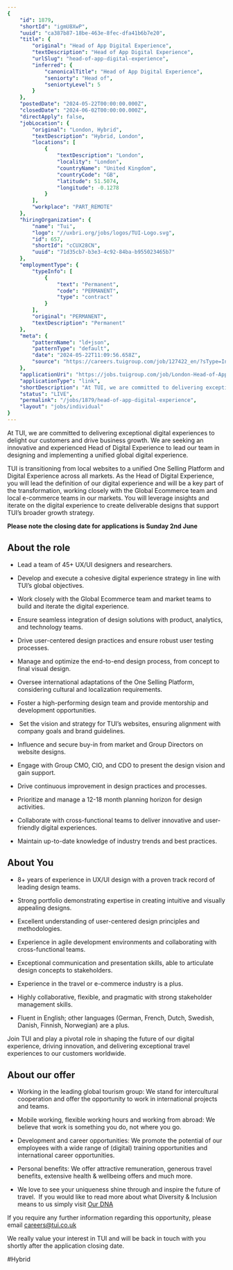 ```yaml
---
{
	"id": 1879,
	"shortId": "igmU8XwP",
	"uuid": "ca387b87-18be-463e-8fec-dfa41b6b7e20",
	"title": {
		"original": "Head of App Digital Experience",
		"textDescription": "Head of App Digital Experience",
		"urlSlug": "head-of-app-digital-experience",
		"inferred": {
			"canonicalTitle": "Head of App Digital Experience",
			"seniorty": "Head of",
			"seniortyLevel": 5
		}
	},
	"postedDate": "2024-05-22T00:00:00.000Z",
	"closedDate": "2024-06-02T00:00:00.000Z",
	"directApply": false,
	"jobLocation": {
		"original": "London, Hybrid",
		"textDescription": "Hybrid, London",
		"locations": [
			{
				"textDescription": "London",
				"locality": "London",
				"countryName": "United Kingdom",
				"countryCode": "GB",
				"latitude": 51.5074,
				"longitude": -0.1278
			}
		],
		"workplace": "PART_REMOTE"
	},
	"hiringOrganization": {
		"name": "Tui",
		"logo": "//uxbri.org/jobs/logos/TUI-Logo.svg",
		"id": 657,
		"shortId": "cCUX28CN",
		"uuid": "71d35cb7-b3e3-4c92-84ba-b955023465b7"
	},
	"employmentType": {
		"typeInfo": [
			{
				"text": "Permanent",
				"code": "PERMANENT",
				"type": "contract"
			}
		],
		"original": "PERMANENT",
		"textDescription": "Permanent"
	},
	"meta": {
		"patternName": "ld+json",
		"patternType": "default",
		"date": "2024-05-22T11:09:56.658Z",
		"source": "https://careers.tuigroup.com/job/127422_en/?sType=Indeed"
	},
	"applicationUri": "https://jobs.tuigroup.com/job/London-Head-of-App-Digital-Experience-E1W-1UN/1073608701/?feedId=299501&utm_source=LocalizedJobSites&utm_campaign=TUI_Local",
	"applicationType": "link",
	"shortDescription": "At TUI, we are committed to delivering exceptional digital experiences to delight our customers and drive business growth. We are seeking an innovative and experienced Head of Digital Experience to",
	"status": "LIVE",
	"permalink": "/jobs/1879/head-of-app-digital-experience",
	"layout": "jobs/individual"
}
---
```

<p>At TUI, we are committed to delivering exceptional digital experiences to delight our customers and drive business growth. We are seeking an innovative and experienced Head of Digital Experience to lead our team in designing and implementing a unified global digital experience.&nbsp;</p><p>TUI is transitioning from local websites to a unified One Selling Platform and Digital Experience across all markets. As the Head of Digital Experience, you will lead the definition of our digital experience and will be a key part of the transformation, working closely with the Global Ecommerce team and local e-commerce teams in our markets. You will leverage insights and iterate on the digital experience to create deliverable designs that support TUI’s broader growth strategy.&nbsp;</p><p><strong>Please note the closing date for applications is Sunday 2nd June</strong></p><h2>About the role</h2><ul><li><p>Lead a team of 45+ UX/UI designers and researchers.&nbsp;</p></li><li><p>Develop and execute a cohesive digital experience strategy in line with TUI’s global objectives.&nbsp;</p></li><li><p>Work closely with the Global Ecommerce team and market teams to build and iterate the digital experience.&nbsp;</p></li><li><p>Ensure seamless integration of design solutions with product, analytics, and technology teams.&nbsp;</p></li><li><p>Drive user-centered design practices and ensure robust user testing processes.&nbsp;</p></li><li><p>Manage and optimize the end-to-end design process, from concept to final visual design.&nbsp;</p></li><li><p>Oversee international adaptations of the One Selling Platform, considering cultural and localization requirements.&nbsp;</p></li><li><p>Foster a high-performing design team and provide mentorship and development opportunities.</p></li></ul><ul><li><p>&nbsp;Set the vision and strategy for TUI’s websites, ensuring alignment with company goals and brand guidelines.&nbsp;</p></li><li><p>Influence and secure buy-in from market and Group Directors on website designs.&nbsp;</p></li><li><p>Engage with Group CMO, CIO, and CDO to present the design vision and gain support.&nbsp;</p></li><li><p>Drive continuous improvement in design practices and processes.&nbsp;</p></li><li><p>Prioritize and manage a 12-18 month planning horizon for design activities.&nbsp;</p></li><li><p>Collaborate with cross-functional teams to deliver innovative and user-friendly digital experiences.&nbsp;</p></li><li><p>Maintain up-to-date knowledge of industry trends and best practices.&nbsp;</p></li></ul><h2>About You&nbsp;</h2><ul><li><p>8+ years of experience in UX/UI design with a proven track record of leading design teams.&nbsp;</p></li><li><p>Strong portfolio demonstrating expertise in creating intuitive and visually appealing designs.&nbsp;</p></li><li><p>Excellent understanding of user-centered design principles and methodologies.&nbsp;</p></li><li><p>Experience in agile development environments and collaborating with cross-functional teams.&nbsp;</p></li><li><p>Exceptional communication and presentation skills, able to articulate design concepts to stakeholders.&nbsp;</p></li><li><p>Experience in the travel or e-commerce industry is a plus.&nbsp;</p></li><li><p>Highly collaborative, flexible, and pragmatic with strong stakeholder management skills.&nbsp;</p></li><li><p>Fluent in English; other languages (German, French, Dutch, Swedish, Danish, Finnish, Norwegian) are a plus.&nbsp;</p></li></ul><p>Join TUI and play a pivotal role in shaping the future of our digital experience, driving innovation, and delivering exceptional travel experiences to our customers worldwide.&nbsp;</p><h2>About our offer</h2><ul><li><p>Working in the leading global tourism group: We stand for intercultural cooperation and offer the opportunity to work in international projects and teams.</p></li><li><p>Mobile working, flexible working hours and working from abroad: We believe that work is something you do, not where you go.&nbsp;</p></li><li><p>Development and career opportunities: We promote the potential of our employees with a wide range of (digital) training opportunities and international career opportunities.</p></li><li><p>Personal benefits: We offer attractive remuneration, generous travel benefits, extensive health &amp; wellbeing offers and much more.</p></li><li><p>​​We love to see your uniqueness shine through and inspire the future of travel.​&nbsp; If you would like to read more about what Diversity &amp; Inclusion means to us simply visit&nbsp;<a target="_blank" rel="noopener noreferrer nofollow" href="https://careers.tuigroup.com/our-dna/diversity/">Our DNA</a></p></li></ul><p>If you require any further information regarding this opportunity, please email&nbsp;<a target="_blank" rel="noopener noreferrer nofollow" href="mailto:careers@tui.co.uk">careers@tui.co.uk</a></p><p>We really value your interest in TUI and will be back in touch with you shortly after the application closing date.</p><p>#Hybrid&nbsp;</p>
